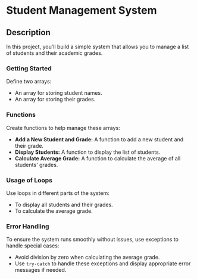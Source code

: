 # Student Management System

## Description
In this project, you'll build a simple system that allows you to manage a list of students and their academic grades.

### Getting Started
Define two arrays:
- An array for storing student names.
- An array for storing their grades.

### Functions
Create functions to help manage these arrays:
- **Add a New Student and Grade:** A function to add a new student and their grade.
- **Display Students:** A function to display the list of students.
- **Calculate Average Grade:** A function to calculate the average of all students' grades.

### Usage of Loops
Use loops in different parts of the system:
- To display all students and their grades.
- To calculate the average grade.

### Error Handling
To ensure the system runs smoothly without issues, use exceptions to handle special cases:
- Avoid division by zero when calculating the average grade.
- Use `try-catch` to handle these exceptions and display appropriate error messages if needed.

